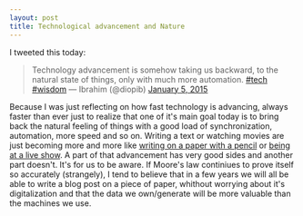 ```yaml
---
layout: post
title: Technological advancement and Nature
---
```


I tweeted this today:
>Technology advancement is somehow taking us backward, to the natural state of things, only with much more automation. <a href="https://twitter.com/hashtag/tech?src=hash">#tech</a> <a href="https://twitter.com/hashtag/wisdom?src=hash">#wisdom</a>
>&mdash; Ibrahim (@diopib) <a href="https://twitter.com/diopib/status/552279060727222273">January 5, 2015</a>

Because I was just reflecting on how fast technology is advancing, always faster than ever just to realize that one of it's main goal today is to bring back the natural feeling of things with a good load of synchronization, automation, more speed and so on. Writing a text or watching movies are just becoming more and more like [writing on a paper with a pencil](http://www.youtube.com/watch?v=TFE74S40WoI) or [being at a live show](https://www.kickstarter.com/projects/1523379957/oculus-rift-step-into-the-game). A part of that advancement has very good sides and another part doesn't. It's for us to be aware. 
If Moore's law continiues to prove itself so accurately (strangely), I tend to believe that in a few years we will all be able to write a blog post on a piece of paper, whithout worrying about it's digitalization and that the data we own/generate will be more valuable than the machines we use.